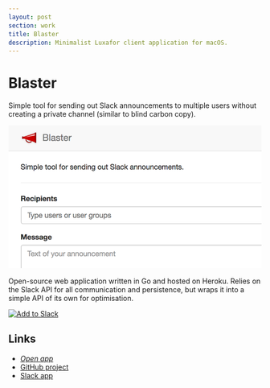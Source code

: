 ```yaml
---
layout: post
section: work
title: Blaster
description: Minimalist Luxafor client application for macOS.
---
```


# Blaster

Simple tool for sending out Slack announcements to multiple users without creating a private channel (similar to blind carbon copy).

<a href="https://blaster.gouline.net" title="Blaster" target="_blank"><img class="hero" src="./hero.png" /></a>

Open-source web application written in Go and hosted on Heroku. Relies on the Slack API for all communication and persistence, 
but wraps it into a simple API of its own for optimisation.

<a href="https://slack.com/oauth/authorize?client_id=82086680103.380961177015&scope=users:read,team:read,im:write,chat:write:user,chat:write:bot,usergroups:read"><img alt="Add to Slack" height="40" width="139" src="https://platform.slack-edge.com/img/add_to_slack.png" srcset="https://platform.slack-edge.com/img/add_to_slack.png 1x, https://platform.slack-edge.com/img/add_to_slack@2x.png 2x" /></a>

## Links

* _[Open app](https://blaster.gouline.net)_
* [GitHub project](https://github.com/gouline/blaster)
* [Slack app](https://slack.com/oauth/authorize?client_id=82086680103.380961177015&scope=users:read,team:read,im:write,chat:write:user,chat:write:bot,usergroups:read)

